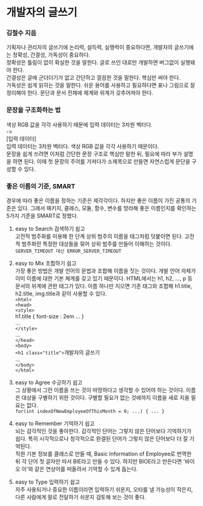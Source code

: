# 개발자의 글쓰기  
### 김철수 지음  

기획자나 관리자의 글쓰기에 논리력, 설득력, 실행력이 중요하다면, 개발자의 글쓰기에는 정확성, 간결성, 가독성이 중요하다.  
정확성은 틀림이 없이 확실한 것을 말한다. 글로 쓰인 대로만 개발하면 버그없이 실행돼야 한다.  
간결성은 글에 군더더기가 없고 간단하고 깔끔한 것을 말한다. 핵심만 써야 한다.  
가독성은 쉽게 읽히는 것을 말한다. 쉬운 용어를 사용하고 필요하다면 표나 그림으로 잘 정리해야 한다. 문단과 문서 전체에 체계와 위계가 갖추어져야 한다.  

### 문장을 구조화하는 법
색상 RGB 값을 각각 사용하기 때문에 입력 데이터는 3차원 벡터다.  
->  
[입력 데이터]  
입력 데이터는 3차원 벡터다. 색상 RGB 값을 각각 사용하기 때문이다.  
문장을 쉽게 쓰려면 이처럼 간단한 문장 구조로 핵심만 말한 뒤, 필요에 따라 부가 설명을 하면 된다. 이때 첫 문장의 주어를 가져다가 소제목으로 만들면 자연스럽게 문단을 구성할 수 있다.  


### 좋은 이름의 기준, SMART  
경우에 따라 좋은 이름을 정하는 기준은 제각각이다. 하지만 좋은 이름이 가진 공통의 기준은 있다. 그래서 패키지, 클래스, 모듈, 함수, 변수를 망라해 좋은 이름인지를 확인하는 5가지 기준을 SMART로 정했다.  
1. easy to Search 검색하기 쉽고  
고전적 범주화를 이용해 한 단계 상위 범주의 이름을 태그처럼 덧붙이면 된다. 고전적 범주화란 특정한 대상들을 묶어 상위 범주를 만들어 이해하는 것이다.  
``SERVER_TIMEOUT 대신 ERROR_SERVER_TIMEOUT``  
  
2. easy to Mix 조합하기 쉽고  
가장 좋은 방법은 개발 언어의 문법과 조합해 이름을 짓는 것이다. 개발 언어 자체가 이미 이름에 대한 기본 체계를 갖고 있기 때문이다. HTML에서는 h1, h2, ..., p 등 문서의 위계에 관한 태그가 있다. 이름 하나만 지으면 기존 태그와 조합해 h1.title, h2.title, img.title과 같이 사용할 수 있다.  
`<html>`  
`<head>`  
	`<style>`  
		h1.title { font-size : 2em ... }  
		...  
	`</style>`  
...  
`</head>`  
`<body>`  
	`<h1 class="title">`개발자의 글쓰기</h1>  
	...  
`</body>`  
`</html>`  
  
3. easy to Agree 수긍하기 쉽고  
그 상황에서 그런 이름을 쓰는 것이 마땅하다고 생각할 수 있어야 하는 것이다. 이름은 대상을 구별하기 위한 것이다. 구별할 필요가 없는 것에까지 이름을 새로 지을 필요는 없다.  
``for(int indexOfNewEmployeeOfThisMonth = 0; ...) { ... }``  
  
4. easy to Remember 기억하기 쉽고  
뇌는 감각적인 것을 좋아한다. 감각적인 단어는 그렇지 않은 단어보다 기억하기가 쉽다. 특히 시각적으로나 청각적으로 완결된 단어가 그렇지 않은 단어보다 더 잘 기억된다.  
직원 기본 정보를 클래스로 만들 때, Basic Information of Employee로 번역한 뒤 각 단어 첫 글자만 따서 BIE라고 만들 수 있다. 하지만 BIOE라고 만든다면 '바이오 이'와 같은 연상어를 떠올려서 기억할 수 있게 돕는다.  
  
5. easy to Type 입력하기 쉽고  
자주 사용되거나 중요한 이름이라면 입력하기 쉬운지, 오타를 낼 가능성이 작은지, 다른 사람에게 말로 전달하기 쉬운지 검토해 보는 것이 좋다.  
  